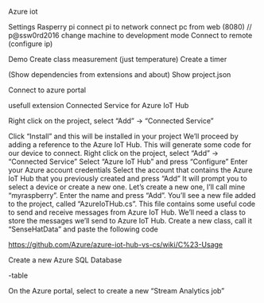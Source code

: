 Azure iot 


Settings Rasperry pi
connect pi to network
connect pc from web  (8080)  // p@ssw0rd2016
change machine to development mode
Connect to remote (configure ip)


Demo
Create class measurement (just temperature)
Create a timer

(Show dependencies from extensions and about)
Show project.json

Connect to azure portal

usefull extension Connected Service for Azure IoT Hub 

Right click on the project, select “Add” -> “Connected Service”

Click “Install” and this will be installed in your project
We’ll proceed by adding a reference to the Azure IoT Hub. This will generate some code for our device to connect.
Right click on the project, select “Add” -> “Connected Service”
Select “Azure IoT Hub” and press “Configure”
Enter your Azure account credentials
Select the account that contains the Azure IoT Hub that you previously created and press “Add”
It will prompt you to select a device or create a new one. Let’s create a new one, I’ll call mine “myraspberry”. Enter the name and press “Add”.
You’ll see a new file added to the project, called “AzureIoTHub.cs”. This file contains some useful code to send and receive messages from Azure IoT Hub.
We’ll need a class to store the messages we’ll send to Azure IoT Hub. Create a new class, call it “SenseHatData” and paste the following code

https://github.com/Azure/azure-iot-hub-vs-cs/wiki/C%23-Usage



Create a new Azure SQL Database

-table

On the Azure portal, select to create a new “Stream Analytics job”
 